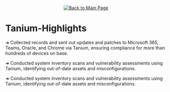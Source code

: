 <p align="center">
  <a href="https://github.com/Samuel-Cavada" target="_blank">
    <img src="https://img.shields.io/badge/Back_to_Main_Page-000000?style=for-the-badge&logo=github&logoColor=white" alt="Back to Main Page"/>
  </a>
</p>

# Tanium-Highlights


➜ Collected records and sent out updates and patches to Microsoft 365, Teams, Oracle, and Chrome via Tanium, ensuring
compliance for more than hundreds of devices on base.

➜ Conducted system inventory scans and vulnerability assessments using Tanium, identifying out-of-date assets and misconfigurations.

➜ Conducted system inventory scans and vulnerability assessments using Tanium, identifying out-of-date assets and misconfigurations.
